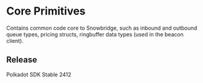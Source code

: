 # Core Primitives

Contains common code core to Snowbridge, such as inbound and outbound queue types, pricing structs, ringbuffer data
types (used in the beacon client).


## Release

Polkadot SDK Stable 2412
